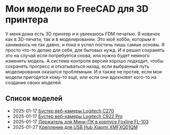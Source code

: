 # Мои модели во FreeCAD для 3D принтера

У меня дома есть 3D принтер и я увлекаюсь FDM печатью. Я новичок как в 3D-печати, так и в моделировании. Это моё хобби, которым я занимаюсь не так давно, и пока я успел постичь лишь самые основы. Я просто что-то делаю для себя, для бытовых нужд. И я решил сохранять это на случай если потребуется снова, или нужно будет немного изменить модель. А система контроля версий хорошо подходит, чтобы сохранять прогресс и откатываться назад, если выбранный путь моделирования оказался проблемным. И я также не против, если мои модели пригодятся кому-то ещё, или если они вдохновят кого-то на создание своих моделей.

## Список моделей

* 2025-01-17 [Бустер веб-камеры Logitech C270](2025-01-17%20%D0%91%D1%83%D1%81%D1%82%D0%B5%D1%80%20%D0%B2%D0%B5%D0%B1-%D0%BA%D0%B0%D0%BC%D0%B5%D1%80%D1%8B%20Logitech%20C270/README.md)
* 2025-01-17 [Бустер веб-камеры Logitech C922 Pro](2025-01-17%20%D0%91%D1%83%D1%81%D1%82%D0%B5%D1%80%20%D0%B2%D0%B5%D0%B1-%D0%BA%D0%B0%D0%BC%D0%B5%D1%80%D1%8B%20Logitech%20C922%20Pro/README.md)
* 2025-01-17 [Держатель для Мини-ПК в корпусе Foxline FL-103](2025-01-17%20%D0%94%D0%B5%D1%80%D0%B6%D0%B0%D1%82%D0%B5%D0%BB%D1%8C%20%D0%B4%D0%BB%D1%8F%20%D0%9C%D0%B8%D0%BD%D0%B8-%D0%9F%D0%9A%20%D0%B2%20%D0%BA%D0%BE%D1%80%D0%BF%D1%83%D1%81%D0%B5%20Foxline%20FL-103/README.md)
* 2025-01-27 [Крепление для USB Hub Xiaomi XMFXQ01QM](2025-01-27%20%D0%9A%D1%80%D0%B5%D0%BF%D0%BB%D0%B5%D0%BD%D0%B8%D0%B5%20%D0%B4%D0%BB%D1%8F%20USB%20Hub%20Xiaomi%20XMFXQ01QM/README.md)
